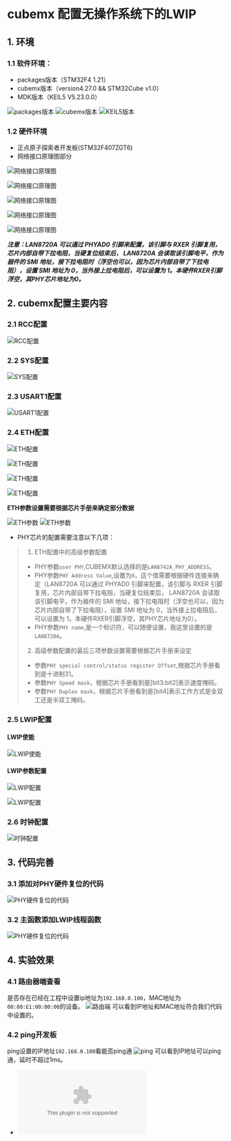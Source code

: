 # cubemx 配置无操作系统下的LWIP
## 1. 环境
### 1.1 软件环境：
- packages版本（STM32F4 1.21）
- cubemx版本（version4.27.0 && STM32Cube v1.0）
- MDK版本（KEIL5 V5.23.0.0）

![packages版本](https://github.com/sangeren1002/Notes/blob/master/cubemx/image/I2C/packages.png?raw=true)
![cubemx版本](https://github.com/sangeren1002/Notes/blob/master/cubemx/image/I2C/cubemx_ver.png?raw=true)
![KEIL5版本](https://github.com/sangeren1002/Notes/blob/master/cubemx/image/I2C/MDK%E7%89%88%E6%9C%AC.png?raw=true)
### 1.2 硬件环境
-  正点原子探索者开发板(STM32F407ZGT6)
- 网络接口原理图部分

![网络接口原理图](https://github.com/sangeren1002/Notes/blob/master/cubemx/image/LWIP/cubemx_lwip_hardware1.png?raw=true)

![网络接口原理图](https://github.com/sangeren1002/Notes/blob/master/cubemx/image/LWIP/cubemx_lwip_hardware2.png?raw=true)

![网络接口原理图](https://github.com/sangeren1002/Notes/blob/master/cubemx/image/LWIP/cubemx_lwip_hardware3.png?raw=true)

![网络接口原理图](https://github.com/sangeren1002/Notes/blob/master/cubemx/image/LWIP/cubemx_lwip_hardware4.png?raw=true)

![网络接口原理图](https://github.com/sangeren1002/Notes/blob/master/cubemx/image/LWIP/cubemx_lwip_hardware5.png?raw=true)

***注意：LAN8720A 可以通过 PHYAD0 引脚来配置，该引脚与 RXER 引脚复用，芯片内部自带下拉电阻，当硬复位结束后， LAN8720A 会读取该引脚电平，作为器件的 SMI 地址，接下拉电阻时（浮空也可以，因为芯片内部自带了下拉电阻），设置 SMI 地址为 0，当外接上拉电阻后，可以设置为 1。本硬件RXER引脚浮空，其PHY芯片地址为0。***
## 2. cubemx配置主要内容
### 2.1 RCC配置
![RCC配置](https://github.com/sangeren1002/Notes/blob/master/cubemx/image/LWIP/cubemx_lwip_rcc.png?raw=true)
### 2.2 SYS配置
![SYS配置](https://github.com/sangeren1002/Notes/blob/master/cubemx/image/LWIP/cubemx_lwip_sys.png?raw=true)
### 2.3 USART1配置
![USART1配置](https://github.com/sangeren1002/Notes/blob/master/cubemx/image/LWIP/cubemx_lwip_usart1.png?raw=true)
### 2.4 ETH配置
![ETH配置](https://github.com/sangeren1002/Notes/blob/master/cubemx/image/LWIP/cubemx_lwip_eth.png?raw=true)

![ETH配置](https://github.com/sangeren1002/Notes/blob/master/cubemx/image/LWIP/cubemx_lwip_eth_config_1.png?raw=true)

![ETH配置](https://github.com/sangeren1002/Notes/blob/master/cubemx/image/LWIP/cubemx_lwip_eth_config_2.png?raw=true)

![ETH配置](https://github.com/sangeren1002/Notes/blob/master/cubemx/image/LWIP/cubemx_lwip_eth_config_3.png?raw=true)

**ETH参数设置需要根据芯片手册来确定部分数据**

![ETH参数](https://github.com/sangeren1002/Notes/blob/master/cubemx/image/LWIP/cubemx_lwip_hardware6.png?raw=true)
![ETH参数](https://github.com/sangeren1002/Notes/blob/master/cubemx/image/LWIP/cubemx_lwip_hardware7.png?raw=true)
- PHY芯片的配置需要注意以下几项：
> 1. ETH配置中的高级参数配置
>   - PHY参数`user PHY`,CUBEMX默认选择的是`LAN8742A_PHY_ADDRESS`。
>   - PHY参数`PHY Address Value`,设置为`0`，这个值需要根据硬件连接来确定（LAN8720A 可以通过 PHYAD0 引脚来配置，该引脚与 RXER 引脚复用，芯片内部自带下拉电阻，当硬复位结束后， LAN8720A 会读取该引脚电平，作为器件的 SMI 地址，接下拉电阻时（浮空也可以，因为芯片内部自带了下拉电阻），设置 SMI 地址为 0，当外接上拉电阻后，可以设置为 1。本硬件RXER引脚浮空，其PHY芯片地址为0）。
>   - PHY参数`PHY name`,是一个标识符，可以随便设置，我这里设置的是`LAN8720A`。
> 2. 高级参数配置的最后三项参数设置需要根据芯片手册来设定
>   - 参数`PHY special control/status register Offset`,根据芯片手册看到是十进制31。
>   - 参数`PHY Speed mask`，根据芯片手册看到是[bit3:bit2]表示速度掩码。
>   - 参数`PHY Duplex mask`，根据芯片手册看到是[bit4]表示工作方式是全双工还是半双工掩码。

### 2.5 LWIP配置
#### LWIP使能
![LWIP使能](https://github.com/sangeren1002/Notes/blob/master/cubemx/image/LWIP/cubemx_lwip_lwip.png?raw=true)
#### LWIP参数配置
![LWIP配置](https://github.com/sangeren1002/Notes/blob/master/cubemx/image/LWIP/cubemx_lwip_lwip_config_1.png?raw=true)

![LWIP配置](https://github.com/sangeren1002/Notes/blob/master/cubemx/image/LWIP/cubemx_lwip_lwip_config_2.png?raw=true)
### 2.6 时钟配置
![时钟配置](https://github.com/sangeren1002/Notes/blob/master/cubemx/image/LWIP/cubemx_lwip_clock.png?raw=true)
## 3. 代码完善
### 3.1 添加对PHY硬件复位的代码
![PHY硬件复位的代码](https://github.com/sangeren1002/Notes/blob/master/cubemx/image/LWIP/cubemx_lwip_code1.png?raw=true)
### 3.2 主函数添加LWIP线程函数
![PHY硬件复位的代码](https://github.com/sangeren1002/Notes/blob/master/cubemx/image/LWIP/cubemx_lwip_code2.png?raw=true)
## 4. 实验效果
### 4.1 路由器端查看
是否存在已经在工程中设置ip地址为`192.168.0.100`，MAC地址为`00:80:E1:00:00:00`的设备。
![路由端](https://github.com/sangeren1002/Notes/blob/master/cubemx/image/LWIP/cubemx_lwip_tplink.png?raw=true)
可以看到IP地址和MAC地址符合我们代码中设置的。
### 4.2 ping开发板
ping设置的IP地址`192.168.0.100`看能否ping通
![ping](https://github.com/sangeren1002/Notes/blob/master/cubemx/image/LWIP/cubemx_lwip_cmd.png?raw=true)
可以看到IP地址可以ping通，延时不超过1ms。
- ![代码上传github](https://github.com/sangeren1002/Notes/blob/master/cubemx/code/lwip_cubemx.zip)
